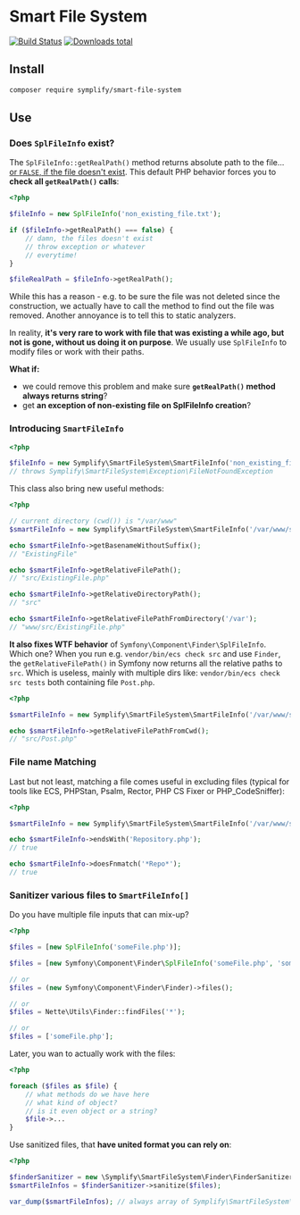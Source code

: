 # Smart File System

[![Build Status](https://img.shields.io/travis/Symplify/SmartFileSystem/master.svg?style=flat-square)](https://travis-ci.org/Symplify/SmartFileSystem)
[![Downloads total](https://img.shields.io/packagist/dt/symplify/smart-file-system.svg?style=flat-square)](https://packagist.org/packages/symplify/smart-file-system/stats)

## Install

```bash
composer require symplify/smart-file-system
```

## Use

### Does `SplFileInfo` exist?

The `SplFileInfo::getRealPath()` method returns absolute path to the file... [or `FALSE`, if the file doesn't exist](https://www.php.net/manual/en/splfileinfo.getrealpath.php). This default PHP behavior forces you to **check all `getRealPath()` calls**:

```php
<?php

$fileInfo = new SplFileInfo('non_existing_file.txt');

if ($fileInfo->getRealPath() === false) {
	// damn, the files doesn't exist
	// throw exception or whatever
    // everytime!
}

$fileRealPath = $fileInfo->getRealPath();
```

While this has a reason - e.g. to be sure the file was not deleted since the construction,
we actually have to call the method to find out the file was removed. Another annoyance is to tell this to static analyzers.

In reality, **it's very rare to work with file that was existing a while ago, but not is gone, without us doing it on purpose**. We usually use `SplFileInfo` to modify files or work with their paths.

**What if:**

- we could remove this problem and make sure **`getRealPath()` method always returns string**?
- get **an exception of non-existing file on SplFileInfo creation**?

### Introducing `SmartFileInfo`

```php
<?php

$fileInfo = new Symplify\SmartFileSystem\SmartFileInfo('non_existing_file.txt');
// throws Symplify\SmartFileSystem\Exception\FileNotFoundException
```

This class also bring new useful methods:

```php
<?php

// current directory (cwd()) is "/var/www"
$smartFileInfo = new Symplify\SmartFileSystem\SmartFileInfo('/var/www/src/ExistingFile.php');

echo $smartFileInfo->getBasenameWithoutSuffix();
// "ExistingFile"

echo $smartFileInfo->getRelativeFilePath();
// "src/ExistingFile.php"

echo $smartFileInfo->getRelativeDirectoryPath();
// "src"

echo $smartFileInfo->getRelativeFilePathFromDirectory('/var');
// "www/src/ExistingFile.php"
```

**It also fixes WTF behavior** of `Symfony\Component\Finder\SplFileInfo`. Which one? When you run e.g. `vendor/bin/ecs check src` and use `Finder`, the `getRelativeFilePath()` in Symfony now returns all the relative paths to `src`. Which is useless, mainly with multiple dirs like: `vendor/bin/ecs check src tests` both containing file `Post.php`.

```php
<?php

$smartFileInfo = new Symplify\SmartFileSystem\SmartFileInfo('/var/www/src/Post.php');

echo $smartFileInfo->getRelativeFilePathFromCwd();
// "src/Post.php"
```

### File name Matching

Last but not least, matching a file comes useful in excluding files (typical for tools like ECS, PHPStan, Psalm, Rector, PHP CS Fixer or PHP_CodeSniffer):

```php
<?php

$smartFileInfo = new Symplify\SmartFileSystem\SmartFileInfo('/var/www/src/PostRepository.php');

echo $smartFileInfo->endsWith('Repository.php');
// true

echo $smartFileInfo->doesFnmatch('*Repo*');
// true
```

### Sanitizer various files to `SmartFileInfo[]`

Do you have multiple file inputs that can mix-up?

```php
<?php

$files = [new SplFileInfo('someFile.php')];

$files = [new Symfony\Component\Finder\SplFileInfo('someFile.php', 'someFile', '')];

// or
$files = (new Symfony\Component\Finder\Finder)->files();

// or
$files = Nette\Utils\Finder::findFiles('*');

// or
$files = ['someFile.php'];
```

Later, you wan to actually work with the files:

```php
<?php

foreach ($files as $file) {
    // what methods do we have here
    // what kind of object?
    // is it even object or a string?
    $file->...
}
```

Use sanitized files, that **have united format you can rely on**:

```php
<?php

$finderSanitizer = new \Symplify\SmartFileSystem\Finder\FinderSanitizer();
$smartFileInfos = $finderSanitizer->sanitize($files);

var_dump($smartFileInfos); // always array of Symplify\SmartFileSystem\SmartFileInfo
```
